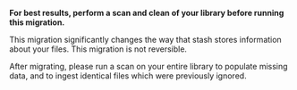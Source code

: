 **For best results, perform a scan and clean of your library before running this migration.**

This migration significantly changes the way that stash stores information about your files. This migration is not reversible.

After migrating, please run a scan on your entire library to populate missing data, and to ingest identical files which were previously ignored.
